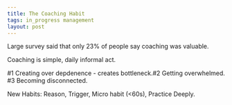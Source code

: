 ```yaml
---
title: The Coaching Habit
tags: in_progress management
layout: post
---
```


Large survey said that only 23% of people say coaching was valuable.

Coaching is simple, daily informal act. 

#1 Creating over depdenence - creates bottleneck.#2 Getting overwhelmed.  #3 Becoming disconnected.

New Habits: Reason, Trigger, Micro habit (<60s), Practice Deeply.

 